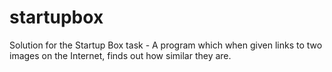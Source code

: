 # startupbox
Solution for the Startup Box task - A program which when given links to two images on the Internet, finds out how similar they are.
